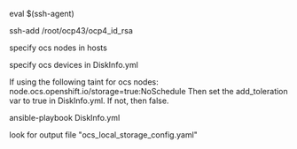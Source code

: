 eval $(ssh-agent)

ssh-add /root/ocp43/ocp4_id_rsa

specify ocs nodes in hosts

specify ocs devices in DiskInfo.yml

If using the following taint for ocs nodes:
node.ocs.openshift.io/storage=true:NoSchedule
Then set the add_toleration var to true in DiskInfo.yml.  If not, then false. 

ansible-playbook DiskInfo.yml

look for output file "ocs_local_storage_config.yaml"
